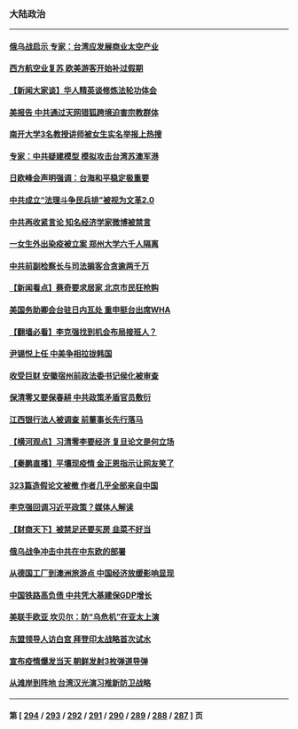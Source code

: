 ### 大陆政治
---
#### [俄乌战启示 专家：台湾应发展商业太空产业](../../pages/ncid277/n13735827.md) 
#### [西方航空业复苏 欧美游客开始补过假期](../../pages/ncid277/n13735890.md) 
#### [【新闻大家谈】华人精英谈修炼法轮功体会](../../pages/ncid277/n13735765.md) 
#### [美报告 中共通过天网猎狐跨境迫害宗教群体](../../pages/ncid277/n13735743.md) 
#### [南开大学3名教授讲师被女生实名举报上热搜](../../pages/ncid277/n13735702.md) 
#### [专家：中共疑建模型 模拟攻击台湾苏澳军港](../../pages/ncid277/n13735356.md) 
#### [日欧峰会声明强调：台海和平稳定极重要](../../pages/ncid277/n13735281.md) 
#### [中共成立“法理斗争民兵排”被视为文革2.0](../../pages/ncid277/n13735380.md) 
#### [中共再收紧言论 知名经济学家微博被禁言](../../pages/ncid277/n13735194.md) 
#### [一女生外出染疫被立案 郑州大学六千人隔离](../../pages/ncid277/n13735283.md) 
#### [中共前副检察长与司法掮客合贪逾两千万](../../pages/ncid277/n13735043.md) 
#### [【新闻看点】蔡奇要求居家 北京市民狂抢购](../../pages/ncid277/n13734674.md) 
#### [美国务助卿会台驻日内瓦处 重申挺台出席WHA](../../pages/ncid277/n13735034.md) 
#### [【翻墙必看】李克强找到机会布局接班人？](../../pages/ncid277/n13735050.md) 
#### [尹锡悦上任 中美争相拉拢韩国](../../pages/ncid277/n13735045.md) 
#### [收受巨财 安徽宿州前政法委书记侯化被审查](../../pages/ncid277/n13735028.md) 
#### [保清零又要保春耕 中共政策矛盾官员敷衍](../../pages/ncid277/n13735030.md) 
#### [江西银行法人被调查 前董事长先行落马](../../pages/ncid277/n13735005.md) 
#### [【横河观点】习清零李要经济 复旦论文是何立场](../../pages/ncid277/n13734952.md) 
#### [【秦鹏直播】平壤现疫情 金正恩指示让网友笑了](../../pages/ncid277/n13734948.md) 
#### [323篇造假论文被撤 作者几乎全部来自中国](../../pages/ncid277/n13734985.md) 
#### [李克强回调习近平政策？媒体人解读](../../pages/ncid277/n13734863.md) 
#### [【财商天下】被禁足还要买房 韭菜不好当](../../pages/ncid277/n13734833.md) 
#### [俄乌战争冲击中共在中东欧的部署](../../pages/ncid277/n13734903.md) 
#### [从德国工厂到澳洲旅游点 中国经济放缓影响显现](../../pages/ncid277/n13734773.md) 
#### [中国铁路高负债 中共凭大基建保GDP增长](../../pages/ncid277/n13734868.md) 
#### [美联手欧亚 坎贝尔：防“乌危机”在亚太上演](../../pages/ncid277/n13734715.md) 
#### [东盟领导人访白宫 拜登印太战略首次试水](../../pages/ncid277/n13734738.md) 
#### [宣布疫情爆发当天 朝鲜发射3枚弹道导弹](../../pages/ncid277/n13734727.md) 
#### [从滩岸到阵地 台湾汉光演习推新防卫战略](../../pages/ncid277/n13734395.md) 

---
#### 第 [ [294](./294.md) / [293](./293.md) / [292](./292.md) / [291](./291.md) / [290](./290.md) / [289](./289.md) / [288](./288.md) / [287](./287.md) ] 页
